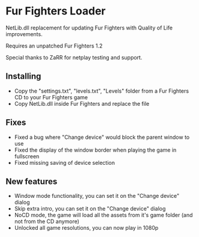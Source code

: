 # Fur Fighters Loader
NetLib.dll replacement for updating Fur Fighters with Quality of Life improvements.

Requires an unpatched Fur Fighters 1.2

Special thanks to ZaRR for netplay testing and support.

## Installing
- Copy the "settings.txt", "levels.txt", "Levels" folder from a Fur Fighters CD to your Fur Fighters game
- Copy NetLib.dll inside Fur Fighters and replace the file

## Fixes
- Fixed a bug where "Change device" would block the parent window to use
- Fixed the display of the window border when playing the game in fullscreen
- Fixed missing saving of device selection

## New features
- Window mode functionality, you can set it on the "Change device" dialog
- Skip extra intro, you can set it on the "Change device" dialog
- NoCD mode, the game will load all the assets from it's game folder (and not from the CD anymore)
- Unlocked all game resolutions, you can now play in 1080p
